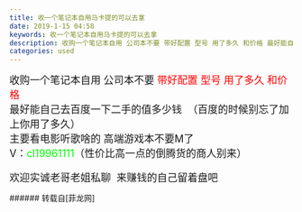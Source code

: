 ```yaml
---
title: 收一个笔记本自用马卡提的可以去拿
date: 2019-1-15 04:58
keywords: 收一个笔记本自用马卡提的可以去拿
description: 收购一个笔记本自用 公司本不要 带好配置 型号 用了多久 和价格 最好能自己去百度一下二手的值多少钱  （百度的时候别忘了加上你用了多久）主要看电影听歌啥的 高端游戏本不要M了V：cl19961111（性价比高一点的倒腾货的商人别来）欢迎实诚老哥老姐私聊  来赚钱的自己留着盘吧
categories: used
---
```

<td class="t_f" id="postmessage_2693476">

<font size="4">收购一个笔记本自用 公司本不要 </font><font size="4"><font color="#ff0000">带好配置 型号 用了多久 和价格</font> </font><br/>
<font size="4">最好能</font><font size="4">自己去百度一下二手的值</font><font size="4">多少钱  （百度的时候别忘了加上你用了多久）</font><br/>
<font size="4">主要看电影听歌啥的 高端游戏本不要M了</font><br/>
<font size="4">V：<font color="#00ff00">cl19961111</font>（性价比高一点的倒腾货的商人别来）</font><br/>
<br/>
<font size="4">欢迎实诚老哥老姐私聊  来赚钱的自己留着盘吧</font><br/>
</td>
###### 转载自[菲龙网]